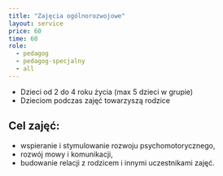 ```yaml
---
title: "Zajęcia ogólnorozwojowe"
layout: service
price: 60
time: 60
role:
  - pedagog
  - pedagog-specjalny
  - all
---
```


- Dzieci od 2 do 4 roku życia (max 5 dzieci w grupie)
- Dzieciom podczas zajęć towarzyszą rodzice

## Cel zajęć:

- wspieranie i stymulowanie rozwoju psychomotorycznego,
- rozwój mowy i komunikacji,
- budowanie relacji z rodzicem i innymi uczestnikami zajęć.
